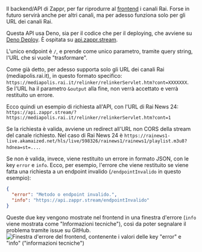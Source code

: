 Il backend/API di Zappr, per far riprodurre al [frontend](https://github.com/ZapprTV/frontend) i canali Rai. Forse in futuro servirà anche per altri canali, ma per adesso funziona solo per gli URL dei canali Rai. 

Questa API usa Deno, sia per il codice che per il deploying, che avviene su [Deno Deploy](https://deno.com/deploy). È ospitata su [api.zappr.stream](https://api.zappr.stream).

L'unico endpoint è `/`, e prende come unico parametro, tramite query string, l'URL che si vuole "trasformare".

Come già detto, per adesso supporta solo gli URL dei canali Rai (mediapolis.rai.it), in questo formato specifico: `https://mediapolis.rai.it/relinker/relinkerServlet.htm?cont=XXXXXXX`. Se l'URL ha il parametro `&output` alla fine, non verrà accettato e verrà restituito un errore.

Ecco quindi un esempio di richiesta all'API, con l'URL di Rai News 24:<br>
`https://api.zappr.stream/?https://mediapolis.rai.it/relinker/relinkerServlet.htm?cont=1`

Se la richiesta è valida, avviene un redirect all'URL non CORS della stream del canale richiesto. Nel caso di Rai News 24 è `https://rainews1-live.akamaized.net/hls/live/598326/rainews1/rainews1/playlist.m3u8?hdnea=st=...`.

Se non è valida, invece, viene restituito un errore in formato JSON, con le key `error` e `info`. Ecco, per esempio, l'errore che viene restituito se viene fatta una richiesta a un endpoint invalido (`/endpointInvalido` in questo esempio):<br>
```json
{
  "error": "Metodo o endpoint invalido.",
  "info": "https://api.zappr.stream/endpointInvalido"
}
```

Queste due key vengono mostrate nel frontend in una finestra d'errore (`info` viene mostrata come "Informazioni tecniche"), così da poter segnalare il problema tramite issue su GitHub.<br>
![Finestra d'errore del frontend, contenente i valori delle key "error" e "info" ("informazioni tecniche")](https://github.com/ZapprTV/backend/assets/52544979/b0adc172-2313-4819-a7cb-2219d0884d77)
